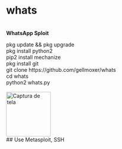 # whats
<br><span size="20px" color="#777"><b>WhatsApp Sploit</b></span>
<p>
  pkg update && pkg upgrade<br>
  pkg install python2<br>
  pip2 install mechanize<br>
  pkg install git<br>
  git clone https://github.com/gellmoxer/whats<br>
  cd whats<br>
  python2 whats.py<br>
  <br>
<img src="https://github.com/gellmoxer/pic/blob/master/whats.JPG" width="120px" alt="Captura de tela">

<br>
## Use Metasploit, SSH
